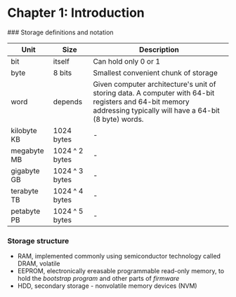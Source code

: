 # Chapter 1: Introduction

### Storage definitions and notation

| Unit | Size | Description |
| --- | --- | --- |
| bit | itself | Can hold only 0 or 1 |
| byte | 8 bits | Smallest convenient chunk of storage |
| word | depends | Given computer architecture's unit of storing data. A computer with 64-bit registers and 64-bit memory addressing typically will have a 64-bit (8 byte) words. |
| kilobyte KB | 1024 bytes | - |
| megabyte MB | 1024 ^ 2 bytes | - |
| gigabyte GB | 1024 ^ 3 bytes | - |
| terabyte TB | 1024 ^ 4 bytes | - |
| petabyte PB | 1024 ^ 5 bytes | - |


### Storage structure

- RAM, implemented commonly using semiconductor technology called DRAM, volatile
- EEPROM, electronically ereasable programmable read-only memory, to hold the _bootstrap program_ and other parts of _firmware_
- HDD, secondary storage - nonvolatile memory devices (NVM) 
